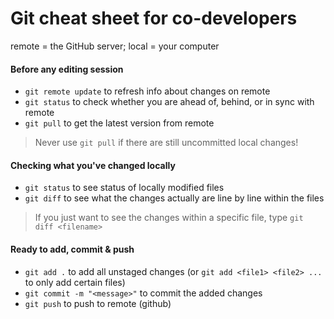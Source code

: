 # Git cheat sheet for co-developers

remote = the GitHub server; local = your computer

#### Before any editing session
* `git remote update` to refresh info about changes on remote
* `git status` to check whether you are ahead of, behind, or in sync with remote
* `git pull` to get the latest version from remote

> Never use `git pull` if there are still uncommitted local changes!

#### Checking what you've changed locally
* `git status` to see status of locally modified files
* `git diff` to see what the changes actually are line by line within the files

> If you just want to see the changes within a specific file, type `git diff <filename>`

#### Ready to add, commit & push
* `git add .` to add all unstaged changes (or `git add <file1> <file2> ...` to only add certain files)
* `git commit -m "<message>"` to commit the added changes
* `git push` to push to remote (github)
